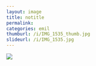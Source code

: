 ```yaml
---
layout: image
title: notitle
permalink: 
categories: emil
thumburl: /i/IMG_1535_thumb.jpg
slideurl: /i/IMG_1535.jpg 
---
```

![]({{site.url}}/i/IMG_1535.jpg)
